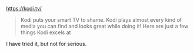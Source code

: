 https://kodi.tv/

> Kodi puts your smart TV to shame. Kodi plays almost every kind of media you can find and looks great while doing it! Here are just a few things Kodi excels at

I have tried it, but not for serious.
